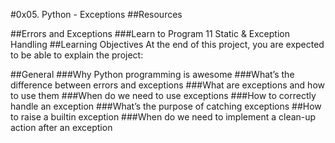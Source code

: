 #0x05. Python - Exceptions
##Resources

##Errors and Exceptions
###Learn to Program 11 Static & Exception Handling 
##Learning Objectives
At the end of this project, you are expected to be able to explain the project:

##General
###Why Python programming is awesome
###What’s the difference between errors and exceptions
###What are exceptions and how to use them
###When do we need to use exceptions
###How to correctly handle an exception
###What’s the purpose of catching exceptions
##How to raise a builtin exception
###When do we need to implement a clean-up action after an exception
